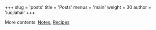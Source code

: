 +++
slug = 'posts'
title = 'Posts'
menus = 'main'
weight = 30
author = 'luojiahai'
+++

More contents: [Notes](/notes), [Recipes](/recipes)